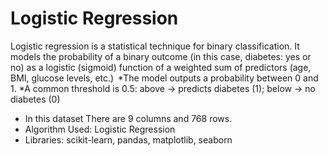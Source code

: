 # Logistic Regression
Logistic regression is a statistical technique for binary classification. It models the probability of a binary outcome (in this case, diabetes: yes or no) as a logistic (sigmoid) function of a weighted sum of predictors (age, BMI, glucose levels, etc.) 
*The model outputs a probability between 0 and 1.
*A common threshold is 0.5: above → predicts diabetes (1); below → no diabetes (0)

* In this dataset There are 9 columns and 768 rows.
* Algorithm Used: Logistic Regression
* Libraries: scikit-learn, pandas, matplotlib, seaborn

